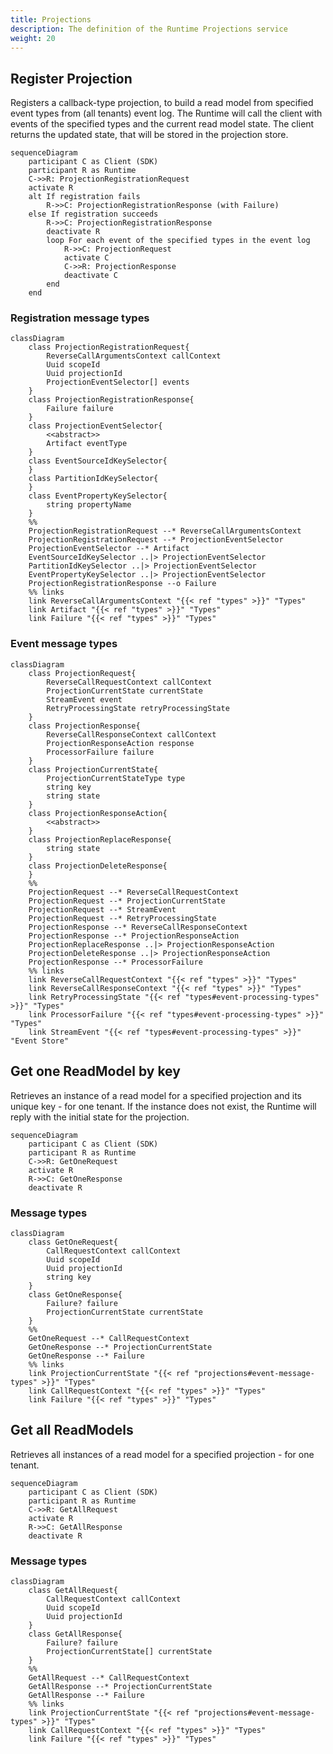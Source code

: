 ```yaml
---
title: Projections
description: The definition of the Runtime Projections service
weight: 20
---
```


## Register Projection

Registers a callback-type projection, to build a read model from specified event types from (all tenants) event log. The Runtime will call the client with events of the specified types and the current read model state. The client returns the updated state, that will be stored in the projection store.

```mermaid
sequenceDiagram
    participant C as Client (SDK)
    participant R as Runtime
    C->>R: ProjectionRegistrationRequest
    activate R
    alt If registration fails
        R->>C: ProjectionRegistrationResponse (with Failure)
    else If registration succeeds
        R->>C: ProjectionRegistrationResponse
        deactivate R
        loop For each event of the specified types in the event log
            R->>C: ProjectionRequest
            activate C
            C->>R: ProjectionResponse
            deactivate C
        end
    end
```


### Registration message types

```mermaid
classDiagram
    class ProjectionRegistrationRequest{
        ReverseCallArgumentsContext callContext
        Uuid scopeId
        Uuid projectionId
        ProjectionEventSelector[] events
    }
    class ProjectionRegistrationResponse{
        Failure failure
    }
    class ProjectionEventSelector{
        <<abstract>>
        Artifact eventType
    }
    class EventSourceIdKeySelector{  
    }
    class PartitionIdKeySelector{
    }
    class EventPropertyKeySelector{
        string propertyName
    }
    %%
    ProjectionRegistrationRequest --* ReverseCallArgumentsContext
    ProjectionRegistrationRequest --* ProjectionEventSelector
    ProjectionEventSelector --* Artifact
    EventSourceIdKeySelector ..|> ProjectionEventSelector
    PartitionIdKeySelector ..|> ProjectionEventSelector
    EventPropertyKeySelector ..|> ProjectionEventSelector
    ProjectionRegistrationResponse --o Failure
    %% links
    link ReverseCallArgumentsContext "{{< ref "types" >}}" "Types"
    link Artifact "{{< ref "types" >}}" "Types"
    link Failure "{{< ref "types" >}}" "Types"
```

### Event message types

```mermaid
classDiagram
    class ProjectionRequest{
        ReverseCallRequestContext callContext
        ProjectionCurrentState currentState
        StreamEvent event
        RetryProcessingState retryProcessingState
    }
    class ProjectionResponse{
        ReverseCallResponseContext callContext
        ProjectionResponseAction response
        ProcessorFailure failure
    }
    class ProjectionCurrentState{
        ProjectionCurrentStateType type
        string key
        string state
    }
    class ProjectionResponseAction{
        <<abstract>>
    }
    class ProjectionReplaceResponse{
        string state
    }
    class ProjectionDeleteResponse{
    }
    %%
    ProjectionRequest --* ReverseCallRequestContext
    ProjectionRequest --* ProjectionCurrentState
    ProjectionRequest --* StreamEvent
    ProjectionRequest --* RetryProcessingState
    ProjectionResponse --* ReverseCallResponseContext
    ProjectionResponse --* ProjectionResponseAction
    ProjectionReplaceResponse ..|> ProjectionResponseAction
    ProjectionDeleteResponse ..|> ProjectionResponseAction
    ProjectionResponse --* ProcessorFailure
    %% links
    link ReverseCallRequestContext "{{< ref "types" >}}" "Types"
    link ReverseCallResponseContext "{{< ref "types" >}}" "Types"
    link RetryProcessingState "{{< ref "types#event-processing-types" >}}" "Types"
    link ProcessorFailure "{{< ref "types#event-processing-types" >}}" "Types"
    link StreamEvent "{{< ref "types#event-processing-types" >}}" "Event Store"
```

## Get one ReadModel by key

Retrieves an instance of a read model for a specified projection and its unique key - for one tenant. If the instance does not exist, the Runtime will reply with the initial state for the projection.

```mermaid
sequenceDiagram
    participant C as Client (SDK)
    participant R as Runtime
    C->>R: GetOneRequest
    activate R
    R->>C: GetOneResponse
    deactivate R
```

### Message types

```mermaid
classDiagram
    class GetOneRequest{
        CallRequestContext callContext
        Uuid scopeId
        Uuid projectionId
        string key
    }
    class GetOneResponse{
        Failure? failure
        ProjectionCurrentState currentState
    }
    %%
    GetOneRequest --* CallRequestContext
    GetOneResponse --* ProjectionCurrentState
    GetOneResponse --* Failure
    %% links
    link ProjectionCurrentState "{{< ref "projections#event-message-types" >}}" "Types"
    link CallRequestContext "{{< ref "types" >}}" "Types"
    link Failure "{{< ref "types" >}}" "Types"
```

## Get all ReadModels

Retrieves all instances of a read model for a specified projection - for one tenant.

```mermaid
sequenceDiagram
    participant C as Client (SDK)
    participant R as Runtime
    C->>R: GetAllRequest
    activate R
    R->>C: GetAllResponse
    deactivate R
```

### Message types

```mermaid
classDiagram
    class GetAllRequest{
        CallRequestContext callContext
        Uuid scopeId
        Uuid projectionId
    }
    class GetAllResponse{
        Failure? failure
        ProjectionCurrentState[] currentState
    }
    %%
    GetAllRequest --* CallRequestContext
    GetAllResponse --* ProjectionCurrentState
    GetAllResponse --* Failure
    %% links
    link ProjectionCurrentState "{{< ref "projections#event-message-types" >}}" "Types"
    link CallRequestContext "{{< ref "types" >}}" "Types"
    link Failure "{{< ref "types" >}}" "Types"
```